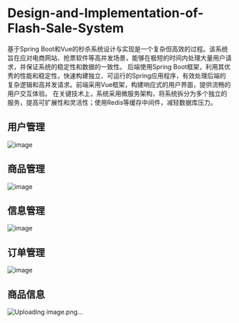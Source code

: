 # Design-and-Implementation-of-Flash-Sale-System
基于Spring Boot和Vue的秒杀系统设计与实现是一个复杂但高效的过程。该系统旨在应对电商网站、抢票软件等高并发场景，能够在极短的时间内处理大量用户请求，并保证系统的稳定性和数据的一致性。  后端使用Spring Boot框架，利用其优秀的性能和稳定性，快速构建独立、可运行的Spring应用程序，有效处理后端的复杂逻辑和高并发请求。前端采用Vue框架，构建响应式的用户界面，提供流畅的用户交互体验。  在关键技术上，系统采用微服务架构，将系统拆分为多个独立的服务，提高可扩展性和灵活性；使用Redis等缓存中间件，减轻数据库压力。
## 用户管理
![image](https://github.com/user-attachments/assets/192317a2-c6b7-41e9-898b-adfafb591bf2)
## 商品管理
![image](https://github.com/user-attachments/assets/a80d5919-ab8d-40c0-821b-9342e580025e)
## 信息管理
![image](https://github.com/user-attachments/assets/e0ac7af0-e082-469e-8a84-de09ee1021b7)
## 订单管理
![image](https://github.com/user-attachments/assets/920c8ece-1ff6-4ee6-bfa8-0c8b1266cc13)
## 商品信息
![Uploading image.png…]()

